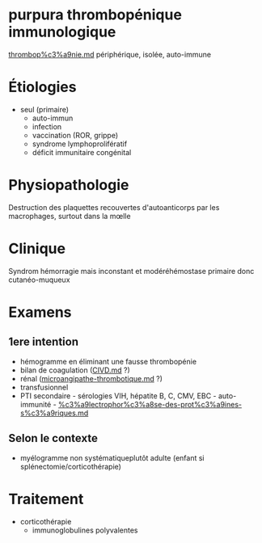 # purpura thrombopénique immunologique



[thrombop%c3%a9nie.md](#thrombopc3a9niemd) périphérique, isolée, auto-immune

# Étiologies

- seul (primaire) 
    - auto-immun 
    - infection
    - vaccination (ROR, grippe)
    - syndrome lymphoprolifératif
    - déficit immunitaire congénital

# Physiopathologie

Destruction des plaquettes recouvertes d'autoanticorps par les macrophages, surtout dans la mœlle

# Clinique

Syndrom hémorragie mais inconstant et modéréhémostase primaire donc cutanéo-muqueux


# Examens

## 1ere intention

- hémogramme en éliminant une fausse thrombopénie
- bilan de coagulation ([CIVD.md](#civdmd) ?)
- rénal ([microangipathe-thrombotique.md](#microangipathe-thrombotiquemd) ?)
- transfusionnel
- PTI secondaire
        - sérologies VIH, hépatite B, C, CMV, EBC
        - auto-immunité
        - [%c3%a9lectrophor%c3%a8se-des-prot%c3%a9ines-s%c3%a9riques.md](#c3a9lectrophorc3a8se-des-protc3a9ines-sc3a9riquesmd)

## Selon le contexte

- myélogramme non systématiqueplutôt adulte (enfant si splénectomie/corticothérapie)


# Traitement

- corticothérapie
    - immunoglobulines polyvalentes
